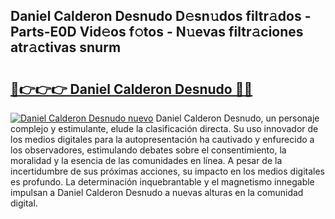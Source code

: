 ## Daniel Calderon Desnudo D𝚎sn𝚞dos filtr𝚊dos - Parts-E0D Vid𝚎os f𝚘tos - N𝚞evas filtr𝚊ciones atr𝚊ctivas snurm

# <h2><a href="http://mb0mvl.tromn.icu/?c=Daniel+Calderon+Desnudo">🔗👉👉👉 Daniel Calderon Desnudo 🔗🔗</a></h2>

[![Daniel Calderon Desnudo nuevo](https://i.imgur.com/pEAQMta.gif)](http://mb0mvl.tromn.icu/?c=Daniel+Calderon+Desnudo)
Daniel Calderon Desnudo, un personaje complejo y estimulante, elude la clasificación directa. Su uso innovador de los medios digitales para la autopresentación ha cautivado y enfurecido a los observadores, estimulando debates sobre el consentimiento, la moralidad y la esencia de las comunidades en línea. A pesar de la incertidumbre de sus próximas acciones, su impacto en los medios digitales es profundo. La determinación inquebrantable y el magnetismo innegable impulsan a Daniel Calderon Desnudo a nuevas alturas en la comunidad digital.
